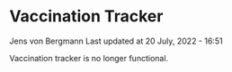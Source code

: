 Vaccination Tracker
================
Jens von Bergmann
Last updated at 20 July, 2022 - 16:51

Vaccination tracker is no longer functional.
